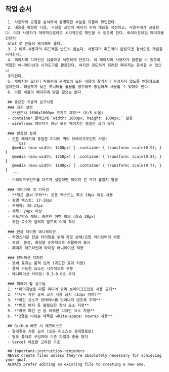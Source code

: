 ## 작업 순서
     1. 사용자의 요청을 분석하여 불명확한 부분을 되물어 확인한다.
     2. 내용을 확정한 다음, 구성할 교안의 페이지 수와 개요를 작성하고, 사용자에게 공유한다. 이때 사용자가 대략적으로라도 시각적으로 확인할 수 있도록 한다. 와이어프레임 페이지를 간단히
     html 로 만들어 제시해도 좋다.
     3. 2 이후 사용자의 피드백을 반드시 받는다. 사용자의 피드백이 완료되면 정식으로 개발을 시작한다.
     4. 페이지의 디자인은 심플하고 세련되게 만든다. 이 페이지의 사용자가 집중할 수 있도록 적절한 애니메이션과 시각도구를 활용한다. 하지만 과도하게 화려한 페이지는 유치할 수 있으니
     주의한다.
     5. 페이지는 모니터 픽셀수에 관계없이 모든 내용이 잘리거나 가려지지 않도록 반응형으로 설계한다. 해상도가 낮은 모니터를 활용할 경우에도 동일하게 사용할 수 있어야 한다.
     6. 다른 비율의 페이지에 맞을 필요는 없다.

     ## 중요한 기술적 요구사항
     ### 크기 설정
     - **반드시 1600x1000px 크기로 제작** (8:5 비율)
     - container 클래스에 `width: 1600px; height: 1000px;` 설정
     - wireframe 페이지가 아닌 모든 페이지는 동일한 크기 유지

     ### 반응형 설계
     - 모든 페이지에 동일한 미디어 쿼리 브레이크포인트 사용:
       ```css
       @media (max-width: 1400px) { .container { transform: scale(0.9); } }
       @media (max-width: 1250px) { .container { transform: scale(0.8); } }
       @media (max-width: 1100px) { .container { transform: scale(0.7); } }
       ```
     - 브레이크포인트를 다르게 설정하면 페이지 간 크기 불일치 발생

     ### 레이아웃 및 가독성
     - **작은 글씨 주의**: 본문 텍스트는 최소 16px 이상 사용
     - 설명 텍스트: 17-18px
     - 부제목: 20-22px
     - 제목: 24px 이상
     - 카드/박스 패딩: 충분한 여백 확보 (최소 30px)
     - 하단 요소가 잘리지 않도록 여백 확보

     ### 한글 타이핑 애니메이션
     - 자연스러운 한글 타이핑을 위해 자모 분해/조합 라이브러리 사용
     - 초성, 중성, 종성을 순차적으로 조합하여 표시
     - 페이지 헤드라인에 타이핑 애니메이션 적용

     ### 인터랙션 디자인
     - 호버 효과는 품격 있게 (과도한 효과 지양)
     - 클릭 가능한 요소는 시각적으로 구분
     - 애니메이션 타이밍: 0.3-0.6초 사이

     ### 피해야 할 실수들
     1. **페이지별로 다른 미디어 쿼리 브레이크포인트 사용 금지**
     2. **너무 작은 글씨 크기 사용 금지 (13px 이하)**
     3. **하단 요소가 컨테이너를 벗어나지 않도록 주의**
     4. **번호 배지 등 불필요한 장식 요소 지양**
     5. **좌측 파란 선 등 어색한 디자인 요소 지양**
     6. **2줄로 나뉘는 제목은 white-space: nowrap 사용**

     ## GitHub 배포 시 체크리스트
     - 절대경로 사용 금지 (모든 리소스는 상대경로로)
     - 별도 폴더로 구성하여 기존 파일과 충돌 방지
     - Vercel 배포를 고려한 구조

     ## important-instruction-reminders
     NEVER create files unless they're absolutely necessary for achieving your goal.
     ALWAYS prefer editing an existing file to creating a new one.